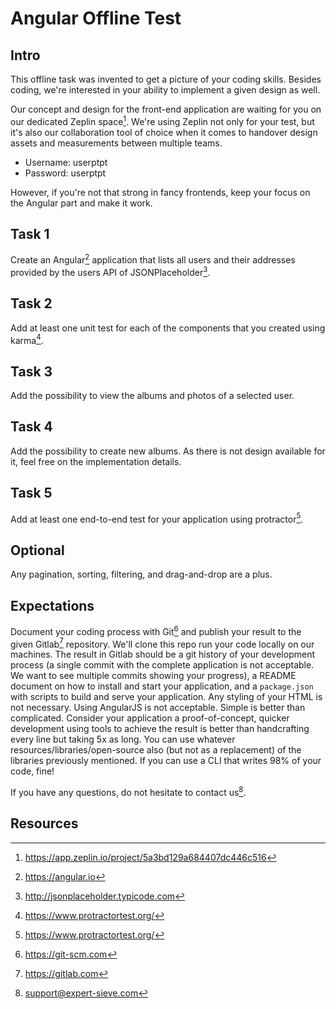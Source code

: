 # Angular Offline Test

## Intro

This offline task was invented to get a picture of your coding skills. Besides coding, we're interested in your ability to implement a given design as well.

Our concept and design for the front-end application are waiting for you on our dedicated Zeplin space[^6]. We're using Zeplin not only for your test, but it's also our collaboration tool of choice when it comes to handover design assets and measurements between multiple teams.

* Username: userptpt
* Password: userptpt

However, if you're not that strong in fancy frontends, keep your focus on the Angular part and make it work.

## Task 1

Create an Angular[^2] application that lists all users and their addresses provided by the users API of JSONPlaceholder[^1].

## Task 2

Add at least one unit test for each of the components that you created using karma[^5].

## Task 3

Add the possibility to view the albums and photos of a selected user.

## Task 4

Add the possibility to create new albums. 
As there is not design available for it, feel free on the implementation details.

## Task 5

Add at least one end-to-end test for your application using protractor[^5].

## Optional

Any pagination, sorting, filtering, and drag-and-drop are a plus.

## Expectations

Document your coding process with Git[^3] and publish your result to the given Gitlab[^4] repository.   We'll clone this repo run your code locally on our machines.
The result in Gitlab should be a git history of your development process (a single commit with the complete application is not acceptable. We want to see multiple commits showing your progress), a README document on how to install and start your application, and a `package.json` with scripts to build and serve your application.
Any styling of your HTML is not necessary. Using AngularJS is not acceptable. Simple is better than complicated. Consider your application a proof-of-concept, quicker development using tools to achieve the result is better than handcrafting every line but taking 5x as long. You can use whatever resources/libraries/open-source also (but not as a replacement) of the libraries previously mentioned. If you can use a CLI that writes 98% of your code, fine! 

If you have any questions, do not hesitate to contact us[^7].

## Resources

[^1]:  http://jsonplaceholder.typicode.com
[^2]:  https://angular.io
[^3]:  https://git-scm.com
[^4]:  https://gitlab.com
[^5]:  https://www.protractortest.org/
[^6]:  https://app.zeplin.io/project/5a3bd129a684407dc446c516
[^7]:  support@expert-sieve.com

